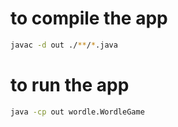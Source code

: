 # to compile the app
```bash
javac -d out ./**/*.java
```
# to run the app 
```bash
java -cp out wordle.WordleGame 
```